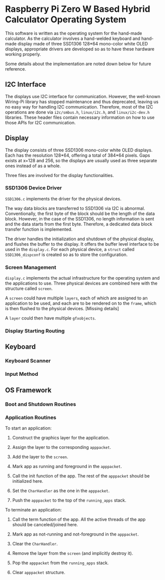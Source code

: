 # Raspberry Pi Zero W Based Hybrid Calculator Operating System

This software is written as the operating system for the hand-made calculator. As the calculator involves a hand-welded keyboard and hand-made display made of three SSD1306 128\*64 mono-color white OLED displays, appropriate drivers are developed so as to have these hardware working properly.

Some details about the implementation are noted down below for future reference.

## I2C Interface

The displays use I2C interface for communication. However, the well-known Wiring-Pi library has stopped maintenance and thus deprecated, leaving us no easy way for handling I2C communication. Therefore, most of the I2C operations are done via `i2c/smbus.h`, `linux/i2c.h`, and `linux/i2c-dev.h` libraries. These header files contain necessary information on how to use those APIs for I2C communication.

## Display

The display consists of three SSD1306 mono-color white OLED displays. Each has the resolution 128\*64, offering a total of 384\*64 pixels. Gaps exists at x=128 and 256, so the displays are usually used as three separate ones instead of as a whole.

Three files are involved for the display functionalities.

### SSD1306 Device Driver

`SSD1306.c` implements the driver for the physical devices.

The way data blocks are transferred to SSD1306 via I2C is abnormal. Conventionally, the first byte of the block should be the length of the data block. However, in the case of the SSD1306, no length information is sent and the data starts from the first byte. Therefore, a dedicated data block transfer function is implemented.

The driver handles the initialization and shutdown of the physical display, and flushes the buffer to the display. It offers the buffer level interface to be used in the `display.c`. For each physical device, a `struct` called `SSD1306_dispconf` is created so as to store the configuration.

### Screen Management

`display.c` implements the actual infrastructure for the operating system and the applications to use. Three physical devices are combined here with the structure called `screen`.

A `screen` could have multiple `layers`, each of which are assigned to an application to be used, and each are to be rendered on to the `frame`, which is then flushed to the physical devices. [Missing details]

A `layer` could then have multiple `gfxobjects`.

### Display Starting Routing

## Keyboard

### Keyboard Scanner

### Input Method

## OS Framework

### Boot and Shutdown Routines

### Application Routines

To start an application:

1. Construct the graphics layer for the application.

2. Assign the layer to the corresponding `apppacket`.

3. Add the layer to the `screen`.

4. Mark app as running and foreground in the `apppacket`.

5. Call the init function of the app. The rest of the `apppacket` should be initialized here.

6. Set the `CharHandler` as the one in the `apppacket`.

7. Push the `apppacket` to the top of the `running_apps` stack.

To terminate an application:

1. Call the term function of the app. All the active threads of the app should be canceled/joined here.

2. Mark app as not-running and not-foreground in the `apppacket`.

3. Clear the `CharHandler`.

4. Remove the layer from the `screen` (and implicitly destroy it).

5. Pop the `apppacket` from the `running_apps` stack.

6. Clear `apppacket` structure.